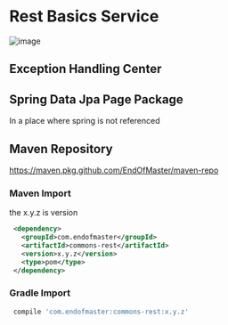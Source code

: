 # Rest Basics Service
![image](https://img.shields.io/badge/maven-1.0.4-green.svg)
## Exception Handling Center
## Spring Data Jpa Page Package
  In a place where spring is not referenced

## Maven Repository
https://maven.pkg.github.com/EndOfMaster/maven-repo
### Maven Import

the x.y.z is version

```xml
 <dependency>
   <groupId>com.endofmaster</groupId>
   <artifactId>commons-rest</artifactId>
   <version>x.y.z</version>
   <type>pom</type>
 </dependency>
```
### Gradle Import
```groovy
 compile 'com.endofmaster:commons-rest:x.y.z'
```